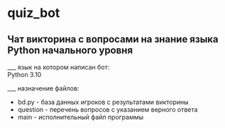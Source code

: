 # quiz_bot

## Чат викторина с вопросами на знание языка Python начального уровня

___ язык на котором написан бот: <br>
Python 3.10

___ назначение файлов: <br>
* bd.py - база данных игроков с результатами викторины <br>
* question - перечень вопросов с указанием верного ответа <br>
* main - исполнительный файл программы <br>
